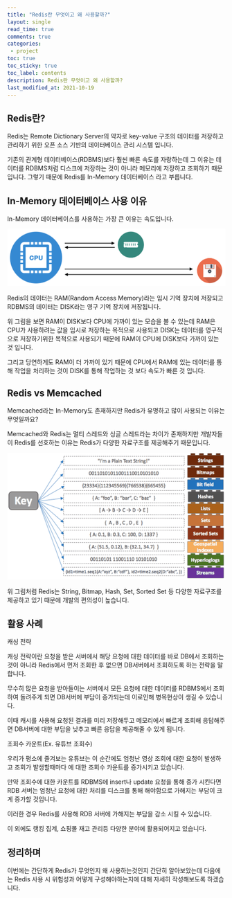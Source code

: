 ```yaml
---
title: "Redis란 무엇이고 왜 사용할까?"    
layout: single    
read_time: true    
comments: true   
categories: 
 - project  
toc: true    
toc_sticky: true    
toc_label: contents    
description: Redis란 무엇이고 왜 사용할까?
last_modified_at: 2021-10-19     
---
```




## Redis란?

Redis는 Remote Dictionary Server의 약자로 key-value 구조의 데이터를 저장하고 관리하기 위한 오픈 소스 기반의 데이터베이스 관리 시스템 입니다.

기존의 관계형 데이터베이스(RDBMS)보다 훨씬 빠른 속도를 자랑하는데 그 이유는 데이터를 RDBMS처럼 디스크에 저장하는 것이 아니라 메모리에 저장하고 조회하기 때문입니다. 그렇기 때문에 Redis를 In-Memory 데이터베이스 라고 부릅니다.



## In-Memory 데이터베이스 사용 이유

In-Memory 데이터베이스를 사용하는 가장 큰 이유는 속도입니다.

![1](/assets/image/redis_basic/1.png)

Redis의 데이터는 RAM(Random Access Memory)라는 임시 기억 장치에 저장되고 RDBMS의 데이터는 DISK라는 영구 기억 장치에 저장됩니다.

위 그림을 보면 RAM이 DISK보다 CPU에 가까이 있는 모습을 볼 수 있는데 RAM은 CPU가 사용하려는 값을 임시로 저장하는 목적으로 사용되고 DISK는 데이터를 영구적으로 저장하기위한 목적으로 사용되기 때문에 RAM이 CPU에 DISK보다 가까이 있는 것 입니다.

그리고 당연하게도 RAM이 더 가까이 있기 때문에 CPU에서 RAM에 있는 데이터를 통해 작업을 처리하는 것이 DISK를 통해 작업하는 것 보다 속도가 빠른 것 입니다.



## Redis vs Memcached

Memcached라는 In-Memory도 존재하지만 Redis가 유명하고 많이 사용되는 이유는 무엇일까요?

Memcached와 Redis는 멀티 스레드와 싱글 스레드라는 차이가 존재하지만 개발자들이 Redis를 선호하는 이유는 Redis가 다양한 자료구조를 제공해주기 때문입니다.

![2](/assets/image/redis_basic/2.png)

위 그림처럼 Redis는 String, Bitmap, Hash, Set, Sorted Set 등 다양한 자료구조를 제공하고 있기 때문에 개발의 편의성이 높습니다.



## 활용 사례

캐싱 전략

캐싱 전략이란 요청을 받은 서버에서 해당 요청에 대한 데이터를 바로 DB에서 조회하는 것이 아니라 Redis에서 먼저 조회한 후 없으면 DB서버에서 조회하도록 하는 전략을 말합니다.

무수히 많은 요청을 받아들이는 서버에서 모든 요청에 대한 데이터를 RDBMS에서 조회하여 돌려주게 되면 DB서버에 부담이 증가되는데 이로인해 병목현상이 생길 수 있습니다.

이때 캐시를 사용해 요청된 결과를 미리 저장해두고 메모리에서 빠르게 조회해 응답해주면 DB서버에 대한 부담을 낮추고 빠른 응답을 제공해줄 수 있게 됩니다.



조회수 카운트(Ex. 유튜브 조회수)

우리가 평소에 즐겨보는 유튜브는 이 순간에도 엄청난 영상 조회에 대한 요청이 발생하고 조회가 발생할때마다 에 대한 조회수 카운트를 증가시키고 있습니다.

만약 조회수에 대한 카운트를 RDBMS에 insert나 update 요청을 통해 증가 시킨다면 RDB 서버는 엄청난 요청에 대한 처리를 디스크를 통해 해야함으로 가해지는 부담이 크게 증가할 것입니다.

이러한 경우 Redis를 사용해 RDB 서버에 가해지는 부담을 감소 시킬 수 있습니다.



이 외에도 랭킹 집계, 쇼핑몰 재고 관리등 다양한 분야에 활용되어지고 있습니다.



## 정리하며

이번에는 간단하게 Redis가 무엇인지 왜 사용하는것인지 간단히 알아보았는데 다음에는 Redis 사용 시 위험성과 어떻게 구성해야하는지에 대해  자세히 작성해보도록 하겠습니다.